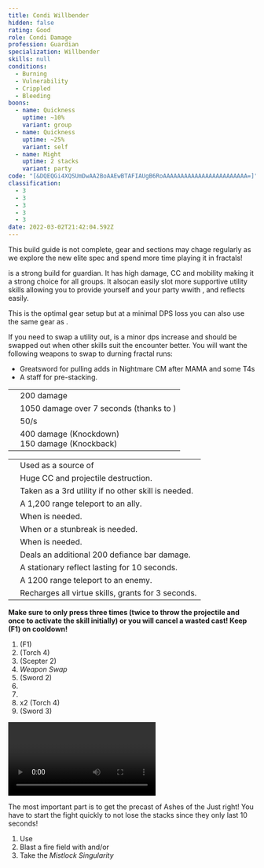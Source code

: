 ```yaml
---
title: Condi Willbender
hidden: false
rating: Good
role: Condi Damage
profession: Guardian
specialization: Willbender
skills: null
conditions:
  - Burning
  - Vulnerability
  - Crippled
  - Bleeding
boons:
  - name: Quickness
    uptime: ~10%
    variant: group
  - name: Quickness
    uptime: ~25%
    variant: self
  - name: Might
    uptime: 2 stacks
    variant: party
code: "[&DQEQGi4XQSUmDwAA2BoAAEwBTAFIAUgB6RoAAAAAAAAAAAAAAAAAAAAAAAA=]"
classification:
  - 3
  - 3
  - 3
  - 3
  - 3
date: 2022-03-02T21:42:04.592Z
---
```


<Warning>

This build guide is not complete, gear and sections may chage regularly as we explore the new elite spec and spend more time playing it in fractals!

</Warning>

<Specialization name="Willbender" text="Condition Willbender"/> is a strong build for guardian. It has high damage, CC and mobility making it a strong choice for all groups. It alsocan easily slot more supportive utility skills allowing you to provide yourself and your party wwith <Boon name="Stability"/>, <Boon name="Aegis"/> and reflects easily.

<Divider text="Equipment"/>

<CharacterWithAr> 
<Character title="162 Agony Resistance" gear={{
  "profession": "Guardian",
  "weight": "Heavy",
  "gear": [
    "Grieving",
    "Sinister",
    "Grieving",
    "Sinister",
    "Grieving",
    "Sinister",
    "Viper",
    "Grieving",
    "Viper",
    "Viper",
    "Viper",
    "Sinister",
    "Grieving",
    "Grieving"
  ],
  "attributes": {
    "Health": 12810,
    "Armor": 2514,
    "Power": 2973,
    "Precision": 2075,
    "Toughness": 1243,
    "Vitality": 1000,
    "Ferocity": 615,
    "Condition Damage": 2770,
    "Expertise": 225,
    "Concentration": 243,
    "Healing Power": 0,
    "Agony Resistance": 162,
    "Condition Duration": 0.15,
    "Boon Duration": 0.162,
    "Critical Chance": 0.8619047619047618,
    "Critical Damage": 1.91,
    "Power Coefficient": 2715,
    "Burning Coefficient": 14.65,
    "Bleeding Coefficient": 1.14,
    "Poison Coefficient": 0,
    "Torment Coefficient": 1.33,
    "Confusion Coefficient": 0,
    "Flat DPS": 0,
    "Burning Duration": 0.8500000000000001,
    "Maximum Health": 0.10000000000000009,
    "Resolution Duration": 0.25,
    "Effective Power": 10047.60000315,
    "Power DPS": 10504.133233943878,
    "Bleeding Damage": 317.5875,
    "Bleeding Stacks": 1.3109999999999997,
    "Bleeding DPS": 416.3572124999999,
    "Burning Damage": 1087.42921875,
    "Burning Stacks": 29.3,
    "Burning DPS": 31861.676109375003,
    "Confusion Damage": 374.506875,
    "Confusion Stacks": 0,
    "Confusion DPS": 0,
    "Poison Damage": 336.99375,
    "Poison Stacks": 0,
    "Poison DPS": 0,
    "Torment Damage": 474.35624999999993,
    "Torment Stacks": 1.5294999999999999,
    "Torment DPS": 725.5278843749999,
    "Damage": 43507.69444019388,
    "Effective Health": 64088238.805970155,
    "Survivability": 32581.717745790622,
    "Effective Healing": 390,
    "Healing": 390
  },
  "runeId": 24765,
  "runeName": "Balthazar",
  "infusions": [
    49432,
    49432,
    49432,
    49432,
    49432,
    49432,
    49432,
    49432,
    49432,
    49432,
    49432,
    49432,
    49432,
    49432,
    49432,
    49432,
    49432,
    49432
  ],
    "weapons": {
      "weapon1MainType": "Sword",
      "weapon1MainSigil1Id": 48911,
      "weapon1OffType": "Torch",
      "weapon1OffSigilId": 44944,
      "weapon2MainType": "Scepter",
      "weapon2MainSigil1Id": 24605
    },
  "consumables": {
      "foodId": "91878",
      "utility": "toxic-focusing-crystal",
      "infusion": "Malign +9 Agony Infusion"
  },
  "skills": {
    "healId": 62622,
    "utility1Id": 62565,
    "utility2Id": 9187,
    "eliteId": 62561
  }
}} 
>

This is the optimal gear setup but at a minimal DPS loss you can also use the same gear as <BuildLink build="Condi Firebrand" specialization="Firebrand"/>.

If you need to swap a utility out, <Skill name="Signet of Wrath"/> is a minor dps increase and should be swapped out when other skills suit the encounter better.
You will want the following weapons to swap to durning fractal runs:

- Greatsword for pulling adds in Nightmare CM after MAMA and some T4s
- A staff for <Boon name="Might"/> pre-stacking.

</Character> 
</CharacterWithAr>

<Divider text="Build"/>

<Grid>
<GridItem sm="7">
<Traits traits1="Radiance" traits1Selected="Right-Hand Strength,Radiant Fire,Amplified Wrath" traits2="Virtues" traits2Selected="masterofconsecrations,inspiringvirtue,permeatingwrath" traits3="Willbender" traits3Selected="Searing Pact,Restorative Virtues,Tyrants Momentum"/>

<Card title="Defiance Bar Damage">

|                                  |                                                                                |
| -------------------------------- | ------------------------------------------------------------------------------ |
| <Skill name="Hammer of Wisdom"/> | 200 damage                                                                     |
| <Skill name="Sanctuary"/>        | 1050 damage over 7 seconds (thanks to <Trait name="Master of Consecrations"/>) |
| <Skill name="Chains of light"/>  | <Condition name="Immobile"/> 50/s                                              |
| <Skill name="Heavens Palm"/>     | 400 damage (Knockdown) <br/> 150 damage (Knockback)                            |

</Card>
</GridItem>

<GridItem sm="5">
<Card title="Situational Skills">

|                                                        |                                                                                     |
| ------------------------------------------------------ | ----------------------------------------------------------------------------------- |
| <Skill name="Sword of Justice" size="big" disableText/>| Used as a source of <Condition name="Vulnerability"/>            |
| <Skill name="Sanctuary" size="big" disableText/>       | Huge CC and projectile destruction.                                                 |
| <Skill name="Signet of Wrath" size="big" disableText/> | Taken as a 3rd utility if no other skill is needed.                                   |
| <Skill id="9246" size="big" disableText/>              | A 1,200 range teleport to an ally.                                                  |
| <Skill name="Hallowed Ground" size="big" disableText/> | When <Boon name="Stability"/> is needed.                                            |
| <Skill id="9153" size="big" disableText/>              | When <Boon name="Stability"/> or a stunbreak is needed.                             |
| <Skill name="Advance" size="big" disableText/>         | When <Boon name="Aegis"/> is needed.                             |
| <Skill id="9125" size="big" disableText/>              | Deals an additional 200 defiance bar damage.                                        |
| <Skill id="9251" size="big" disableText/>              | A stationary reflect lasting for 10 seconds.                                        |
| <Skill id="9247" size="big" disableText/>              | A 1200 range teleport to an enemy.                                                  |
| <Skill name="renewed focus" size="big" disableText/>   | Recharges all virtue skills, grants <Effect name="Invulnerability"/> for 3 seconds. |

</Card>
</GridItem>
</Grid>

<Divider text="Details"/>

<Divider text="Rotation / Skill usage"/>

<Grid>
<GridItem sm="6">
<Card title="Rotation">

<Warning>

**Make sure to only press <Skill id="9089"/> three times (twice to throw the projectile and once to activate the skill initially) or you will cancel a wasted cast! Keep <Skill name="Rushing Justice"/> (F1) on cooldown!**
</Warning>

1.  <Skill name="Rushing Justice"/> (F1)
2.  <Skill id="9104"/> (Torch 4)
3.  <Skill name="Symbol of Punishment"/> (Scepter 2)
4.  _Weapon Swap_
5.  <Skill name="Symbol of Blades"/> (Sword 2)
6.  <Skill name="Purging Flames"/>
7.  <Skill name="Whirling Light"/>
8.  <Skill id="9089"/> x2 (Torch 4)
9.  <Skill name="Zealot's Defense"/> (Sword 3)

</Card>
</GridItem>

<GridItem sm="6">
<Card title="Golem rotation">

<Video youtube="" caption=""/>
</Card>

<Card title="Precasting">

<Warning>

The most important part is to get the precast of Ashes of the Just right! You have to start the fight quickly to not lose the stacks since they only last 10 seconds!
</Warning>

1.  Use <Skill name="hallowedground"/>
2.  Blast a fire field with <Skill name="holystrike"/> and/or <Skill name="Hammer of Wisdom"/>
4.  Take the _Mistlock Singularity_


</Card>
</GridItem>
</Grid>
